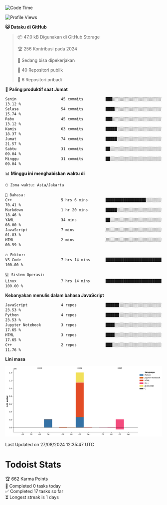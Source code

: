 <!--START_SECTION:waka-->
![Code Time](http://img.shields.io/badge/Code%20Time-24%20hrs%2013%20mins-blue)

![Profile Views](http://img.shields.io/badge/Profil%20dilihat-91-blue)

**🐱 Dataku di GitHub** 

> 📦 47.0 kB Digunakan di GitHub Storage 
 > 
> 🏆 256 Kontribusi pada 2024
 > 
> 💼 Sedang bisa dipekerjakan
 > 
> 📜 40 Repositori publik 
 > 
> 🔑 6 Repositori pribadi 
 > 
📅 **Paling produktif saat Jumat** 

```text
Senin                    45 commits          ███░░░░░░░░░░░░░░░░░░░░░░   13.12 % 
Selasa                   54 commits          ████░░░░░░░░░░░░░░░░░░░░░   15.74 % 
Rabu                     45 commits          ███░░░░░░░░░░░░░░░░░░░░░░   13.12 % 
Kamis                    63 commits          █████░░░░░░░░░░░░░░░░░░░░   18.37 % 
Jumat                    74 commits          █████░░░░░░░░░░░░░░░░░░░░   21.57 % 
Sabtu                    31 commits          ██░░░░░░░░░░░░░░░░░░░░░░░   09.04 % 
Minggu                   31 commits          ██░░░░░░░░░░░░░░░░░░░░░░░   09.04 % 
```


📊 **Minggu ini menghabiskan waktu di** 

```text
🕑︎ Zona waktu: Asia/Jakarta

💬 Bahasa: 
C++                      5 hrs 6 mins        ██████████████████░░░░░░░   70.41 % 
Markdown                 1 hr 20 mins        █████░░░░░░░░░░░░░░░░░░░░   18.46 % 
YAML                     34 mins             ██░░░░░░░░░░░░░░░░░░░░░░░   08.00 % 
JavaScript               7 mins              ░░░░░░░░░░░░░░░░░░░░░░░░░   01.83 % 
HTML                     2 mins              ░░░░░░░░░░░░░░░░░░░░░░░░░   00.59 % 

🔥 Editor: 
VS Code                  7 hrs 14 mins       █████████████████████████   100.00 % 

💻 Sistem Operasi: 
Linux                    7 hrs 14 mins       █████████████████████████   100.00 % 
```

**Kebanyakan menulis dalam bahasa JavaScript** 

```text
JavaScript               4 repos             ██████░░░░░░░░░░░░░░░░░░░   23.53 % 
Python                   4 repos             ██████░░░░░░░░░░░░░░░░░░░   23.53 % 
Jupyter Notebook         3 repos             ████░░░░░░░░░░░░░░░░░░░░░   17.65 % 
HTML                     3 repos             ████░░░░░░░░░░░░░░░░░░░░░   17.65 % 
C++                      2 repos             ███░░░░░░░░░░░░░░░░░░░░░░   11.76 % 
```



**Lini masa**

![Lines of Code chart](https://raw.githubusercontent.com/yusuf601/yusuf601/main/assets/bar_graph.png)


 Last Updated on 27/08/2024 12:35:47 UTC
<!--END_SECTION:waka-->
# Todoist Stats

<!-- TODO-IST:START -->
🏆  662 Karma Points           
🌸  Completed 0 tasks today           
✅  Completed 17 tasks so far           
⏳  Longest streak is 1 days
<!-- TODO-IST:END -->
